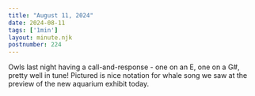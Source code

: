 ```yaml
---
title: "August 11, 2024"
date: 2024-08-11
tags: ['1min']
layout: minute.njk
postnumber: 224
---	
```


Owls last night having a call-and-response - one on an E, one on a G#, pretty well in tune! Pictured is nice notation for whale song we saw at the preview of the new aquarium exhibit today. 